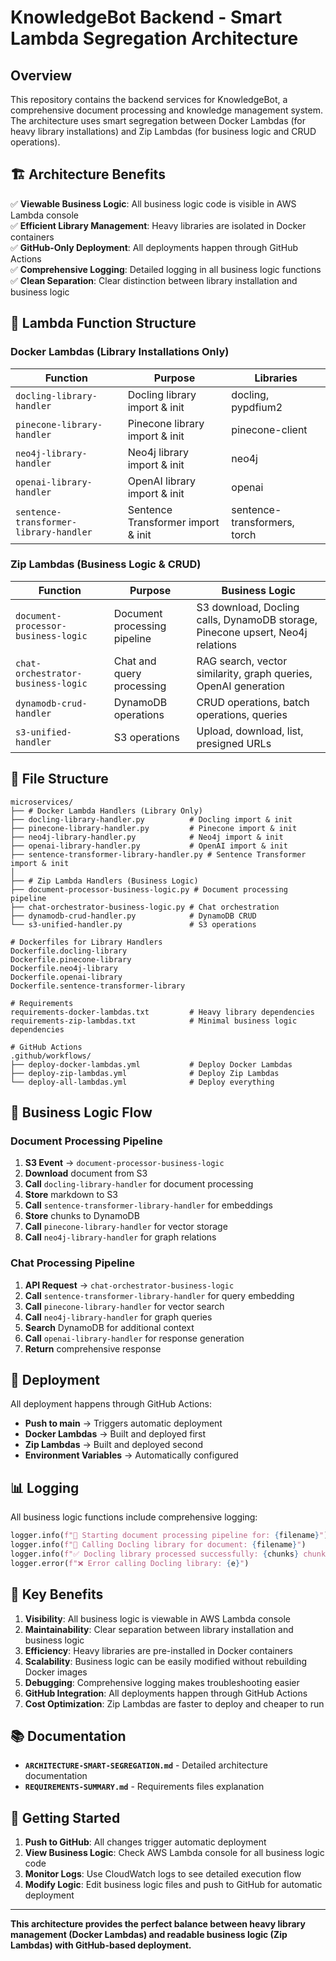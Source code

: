 # KnowledgeBot Backend - Smart Lambda Segregation Architecture

## Overview

This repository contains the backend services for KnowledgeBot, a comprehensive document processing and knowledge management system. The architecture uses smart segregation between Docker Lambdas (for heavy library installations) and Zip Lambdas (for business logic and CRUD operations).

## 🏗️ Architecture Benefits

✅ **Viewable Business Logic**: All business logic code is visible in AWS Lambda console  
✅ **Efficient Library Management**: Heavy libraries are isolated in Docker containers  
✅ **GitHub-Only Deployment**: All deployments happen through GitHub Actions  
✅ **Comprehensive Logging**: Detailed logging in all business logic functions  
✅ **Clean Separation**: Clear distinction between library installation and business logic  

## 🚀 Lambda Function Structure

### Docker Lambdas (Library Installations Only)

| Function | Purpose | Libraries |
|----------|---------|-----------|
| `docling-library-handler` | Docling library import & init | docling, pypdfium2 |
| `pinecone-library-handler` | Pinecone library import & init | pinecone-client |
| `neo4j-library-handler` | Neo4j library import & init | neo4j |
| `openai-library-handler` | OpenAI library import & init | openai |
| `sentence-transformer-library-handler` | Sentence Transformer import & init | sentence-transformers, torch |

### Zip Lambdas (Business Logic & CRUD)

| Function | Purpose | Business Logic |
|----------|---------|----------------|
| `document-processor-business-logic` | Document processing pipeline | S3 download, Docling calls, DynamoDB storage, Pinecone upsert, Neo4j relations |
| `chat-orchestrator-business-logic` | Chat and query processing | RAG search, vector similarity, graph queries, OpenAI generation |
| `dynamodb-crud-handler` | DynamoDB operations | CRUD operations, batch operations, queries |
| `s3-unified-handler` | S3 operations | Upload, download, list, presigned URLs |

## 📁 File Structure

```
microservices/
├── # Docker Lambda Handlers (Library Only)
├── docling-library-handler.py          # Docling import & init
├── pinecone-library-handler.py         # Pinecone import & init
├── neo4j-library-handler.py            # Neo4j import & init
├── openai-library-handler.py           # OpenAI import & init
├── sentence-transformer-library-handler.py # Sentence Transformer import & init
│
├── # Zip Lambda Handlers (Business Logic)
├── document-processor-business-logic.py # Document processing pipeline
├── chat-orchestrator-business-logic.py # Chat orchestration
├── dynamodb-crud-handler.py            # DynamoDB CRUD
└── s3-unified-handler.py               # S3 operations

# Dockerfiles for Library Handlers
Dockerfile.docling-library
Dockerfile.pinecone-library
Dockerfile.neo4j-library
Dockerfile.openai-library
Dockerfile.sentence-transformer-library

# Requirements
requirements-docker-lambdas.txt         # Heavy library dependencies
requirements-zip-lambdas.txt            # Minimal business logic dependencies

# GitHub Actions
.github/workflows/
├── deploy-docker-lambdas.yml           # Deploy Docker Lambdas
├── deploy-zip-lambdas.yml              # Deploy Zip Lambdas
└── deploy-all-lambdas.yml              # Deploy everything
```

## 🔄 Business Logic Flow

### Document Processing Pipeline

1. **S3 Event** → `document-processor-business-logic`
2. **Download** document from S3
3. **Call** `docling-library-handler` for document processing
4. **Store** markdown to S3
5. **Call** `sentence-transformer-library-handler` for embeddings
6. **Store** chunks to DynamoDB
7. **Call** `pinecone-library-handler` for vector storage
8. **Call** `neo4j-library-handler` for graph relations

### Chat Processing Pipeline

1. **API Request** → `chat-orchestrator-business-logic`
2. **Call** `sentence-transformer-library-handler` for query embedding
3. **Call** `pinecone-library-handler` for vector search
4. **Call** `neo4j-library-handler` for graph queries
5. **Search** DynamoDB for additional context
6. **Call** `openai-library-handler` for response generation
7. **Return** comprehensive response

## 🚀 Deployment

All deployment happens through GitHub Actions:

- **Push to main** → Triggers automatic deployment
- **Docker Lambdas** → Built and deployed first
- **Zip Lambdas** → Built and deployed second
- **Environment Variables** → Automatically configured

## 📊 Logging

All business logic functions include comprehensive logging:

```python
logger.info(f"🚀 Starting document processing pipeline for: {filename}")
logger.info(f"🔧 Calling Docling library for document: {filename}")
logger.info(f"✅ Docling library processed successfully: {chunks} chunks")
logger.error(f"❌ Error calling Docling library: {e}")
```

## 🎯 Key Benefits

1. **Visibility**: All business logic is viewable in AWS Lambda console
2. **Maintainability**: Clear separation between library installation and business logic
3. **Efficiency**: Heavy libraries are pre-installed in Docker containers
4. **Scalability**: Business logic can be easily modified without rebuilding Docker images
5. **Debugging**: Comprehensive logging makes troubleshooting easier
6. **GitHub Integration**: All deployments happen through GitHub Actions
7. **Cost Optimization**: Zip Lambdas are faster to deploy and cheaper to run

## 📚 Documentation

- **`ARCHITECTURE-SMART-SEGREGATION.md`** - Detailed architecture documentation
- **`REQUIREMENTS-SUMMARY.md`** - Requirements files explanation

## 🔧 Getting Started

1. **Push to GitHub**: All changes trigger automatic deployment
2. **View Business Logic**: Check AWS Lambda console for all business logic code
3. **Monitor Logs**: Use CloudWatch logs to see detailed execution flow
4. **Modify Logic**: Edit business logic files and push to GitHub for automatic deployment

---

**This architecture provides the perfect balance between heavy library management (Docker Lambdas) and readable business logic (Zip Lambdas) with GitHub-based deployment.**